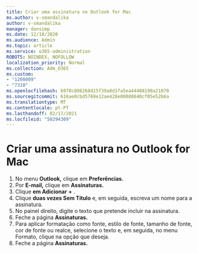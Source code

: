 ```yaml
---
title: Criar uma assinatura no Outlook for Mac
ms.author: v-smandalika
author: v-smandalika
manager: dansimp
ms.date: 12/18/2020
ms.audience: Admin
ms.topic: article
ms.service: o365-administration
ROBOTS: NOINDEX, NOFOLLOW
localization_priority: Normal
ms.collection: Adm_O365
ms.custom:
- "1200009"
- "7310"
ms.openlocfilehash: b970c008268d15f39a8d37a5ea44488198a21070
ms.sourcegitcommit: 616ae0cbd5769e12ae428e00088840cf05e52b6a
ms.translationtype: MT
ms.contentlocale: pt-PT
ms.lasthandoff: 02/17/2021
ms.locfileid: "50294309"
---
```

# <a name="create-a-signature-in-outlook-for-mac"></a>Criar uma assinatura no Outlook for Mac

1.  No menu **Outlook,** clique em **Preferências.**
2.  Por **E-mail,** clique em **Assinaturas.**
3.  Clique **em Adicionar** **+** .
4.  Clique **duas vezes Sem Título** e, em seguida, escreva um nome para a assinatura.
5.  No painel direito, digite o texto que pretende incluir na assinatura.
6.  Feche a página **Assinaturas.**
7.  Para aplicar formatação como fonte, estilo de fonte, tamanho de fonte, cor de fonte ou realce, selecione o texto e, em seguida, no menu Formato, clique na opção que deseja.
8.  Feche a página **Assinaturas.**
